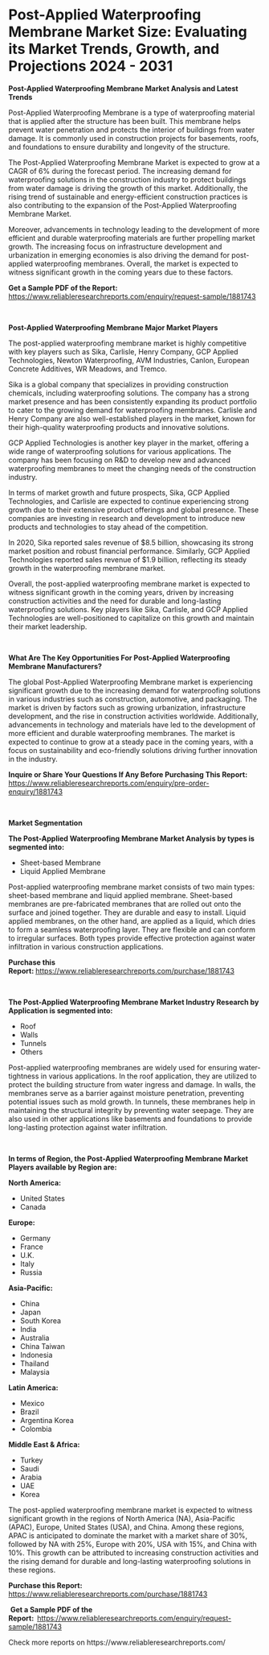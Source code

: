<p><h1>Post-Applied Waterproofing Membrane Market Size: Evaluating its Market Trends, Growth, and Projections 2024 - 2031</h1></p><p><strong>Post-Applied Waterproofing Membrane Market Analysis and Latest Trends</strong></p>
<p><p>Post-Applied Waterproofing Membrane is a type of waterproofing material that is applied after the structure has been built. This membrane helps prevent water penetration and protects the interior of buildings from water damage. It is commonly used in construction projects for basements, roofs, and foundations to ensure durability and longevity of the structure.</p><p>The Post-Applied Waterproofing Membrane Market is expected to grow at a CAGR of 6% during the forecast period. The increasing demand for waterproofing solutions in the construction industry to protect buildings from water damage is driving the growth of this market. Additionally, the rising trend of sustainable and energy-efficient construction practices is also contributing to the expansion of the Post-Applied Waterproofing Membrane Market.</p><p>Moreover, advancements in technology leading to the development of more efficient and durable waterproofing materials are further propelling market growth. The increasing focus on infrastructure development and urbanization in emerging economies is also driving the demand for post-applied waterproofing membranes. Overall, the market is expected to witness significant growth in the coming years due to these factors.</p></p>
<p><strong>Get a Sample PDF of the Report:&nbsp;</strong> <a href="https://www.reliableresearchreports.com/enquiry/request-sample/1881743">https://www.reliableresearchreports.com/enquiry/request-sample/1881743</a></p>
<p>&nbsp;</p>
<p><strong>Post-Applied Waterproofing Membrane Major Market Players</strong></p>
<p><p>The post-applied waterproofing membrane market is highly competitive with key players such as Sika, Carlisle, Henry Company, GCP Applied Technologies, Newton Waterproofing, AVM Industries, Canlon, European Concrete Additives, WR Meadows, and Tremco. </p><p>Sika is a global company that specializes in providing construction chemicals, including waterproofing solutions. The company has a strong market presence and has been consistently expanding its product portfolio to cater to the growing demand for waterproofing membranes. Carlisle and Henry Company are also well-established players in the market, known for their high-quality waterproofing products and innovative solutions.</p><p>GCP Applied Technologies is another key player in the market, offering a wide range of waterproofing solutions for various applications. The company has been focusing on R&D to develop new and advanced waterproofing membranes to meet the changing needs of the construction industry.</p><p>In terms of market growth and future prospects, Sika, GCP Applied Technologies, and Carlisle are expected to continue experiencing strong growth due to their extensive product offerings and global presence. These companies are investing in research and development to introduce new products and technologies to stay ahead of the competition.</p><p>In 2020, Sika reported sales revenue of $8.5 billion, showcasing its strong market position and robust financial performance. Similarly, GCP Applied Technologies reported sales revenue of $1.9 billion, reflecting its steady growth in the waterproofing membrane market.</p><p>Overall, the post-applied waterproofing membrane market is expected to witness significant growth in the coming years, driven by increasing construction activities and the need for durable and long-lasting waterproofing solutions. Key players like Sika, Carlisle, and GCP Applied Technologies are well-positioned to capitalize on this growth and maintain their market leadership.</p></p>
<p>&nbsp;</p>
<p><strong>What Are The Key Opportunities For Post-Applied Waterproofing Membrane Manufacturers?</strong></p>
<p><p>The global Post-Applied Waterproofing Membrane market is experiencing significant growth due to the increasing demand for waterproofing solutions in various industries such as construction, automotive, and packaging. The market is driven by factors such as growing urbanization, infrastructure development, and the rise in construction activities worldwide. Additionally, advancements in technology and materials have led to the development of more efficient and durable waterproofing membranes. The market is expected to continue to grow at a steady pace in the coming years, with a focus on sustainability and eco-friendly solutions driving further innovation in the industry.</p></p>
<p><strong>Inquire or Share Your Questions If Any Before Purchasing This Report:</strong> <a href="https://www.reliableresearchreports.com/enquiry/pre-order-enquiry/1881743">https://www.reliableresearchreports.com/enquiry/pre-order-enquiry/1881743</a></p>
<p>&nbsp;</p>
<p><strong>Market Segmentation</strong></p>
<p><strong>The Post-Applied Waterproofing Membrane Market Analysis by types is segmented into:</strong></p>
<p><ul><li>Sheet-based Membrane</li><li>Liquid Applied Membrane</li></ul></p>
<p><p>Post-applied waterproofing membrane market consists of two main types: sheet-based membrane and liquid applied membrane. Sheet-based membranes are pre-fabricated membranes that are rolled out onto the surface and joined together. They are durable and easy to install. Liquid applied membranes, on the other hand, are applied as a liquid, which dries to form a seamless waterproofing layer. They are flexible and can conform to irregular surfaces. Both types provide effective protection against water infiltration in various construction applications.</p></p>
<p><strong>Purchase this Report:&nbsp;</strong><a href="https://www.reliableresearchreports.com/purchase/1881743">https://www.reliableresearchreports.com/purchase/1881743</a></p>
<p>&nbsp;</p>
<p><strong>The Post-Applied Waterproofing Membrane Market Industry Research by Application is segmented into:</strong></p>
<p><ul><li>Roof</li><li>Walls</li><li>Tunnels</li><li>Others</li></ul></p>
<p><p>Post-applied waterproofing membranes are widely used for ensuring water-tightness in various applications. In the roof application, they are utilized to protect the building structure from water ingress and damage. In walls, the membranes serve as a barrier against moisture penetration, preventing potential issues such as mold growth. In tunnels, these membranes help in maintaining the structural integrity by preventing water seepage. They are also used in other applications like basements and foundations to provide long-lasting protection against water infiltration.</p></p>
<p>&nbsp;</p>
<p><strong>In terms of Region, the Post-Applied Waterproofing Membrane Market Players available by Region are:</strong></p>
<p>
    <p> <strong> North America: </strong>
        <ul>
            <li>United States</li>
            <li>Canada</li>
        </ul>
        </p> 
    <p> <strong> Europe: </strong>
        <ul>
            <li>Germany</li>
            <li>France</li>
            <li>U.K.</li>
            <li>Italy</li>
            <li>Russia</li>
        </ul>
        </p> 
    <p> <strong> Asia-Pacific: </strong>
        <ul>
            <li>China</li>
            <li>Japan</li>
            <li>South Korea</li>
            <li>India</li>
            <li>Australia</li>
            <li>China Taiwan</li>
            <li>Indonesia</li>
            <li>Thailand</li>
            <li>Malaysia</li>
        </ul>
        </p> 
    <p> <strong> Latin America: </strong>
        <ul>
            <li>Mexico</li>
            <li>Brazil</li>
            <li>Argentina Korea</li>
            <li>Colombia</li>
        </ul>
        </p> 
    <p> <strong> Middle East & Africa: </strong>
        <ul>
            <li>Turkey</li>
            <li>Saudi</li>
            <li>Arabia</li>
            <li>UAE</li>
            <li>Korea</li>
        </ul>
    </p>
    </p>
<p><p>The post-applied waterproofing membrane market is expected to witness significant growth in the regions of North America (NA), Asia-Pacific (APAC), Europe, United States (USA), and China. Among these regions, APAC is anticipated to dominate the market with a market share of 30%, followed by NA with 25%, Europe with 20%, USA with 15%, and China with 10%. This growth can be attributed to increasing construction activities and the rising demand for durable and long-lasting waterproofing solutions in these regions.</p></p>
<p><strong>Purchase this Report: </strong><a href="https://www.reliableresearchreports.com/purchase/1881743">https://www.reliableresearchreports.com/purchase/1881743</a></p>
<p>&nbsp;<strong>Get a Sample PDF of the Report:&nbsp;&nbsp;</strong><a href="https://www.reliableresearchreports.com/enquiry/request-sample/1881743">https://www.reliableresearchreports.com/enquiry/request-sample/1881743</a></p>
<p><strong></strong></p>
<p>Check more reports on https://www.reliableresearchreports.com/</p>